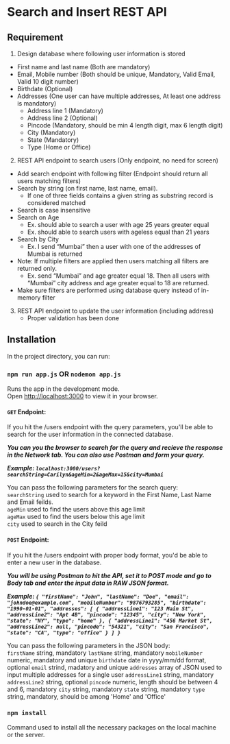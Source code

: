 # Search and Insert REST API

## Requirement

1. Design database where following user information is stored
- First name and last name (Both are mandatory)
- Email, Mobile number (Both should be unique, Mandatory, Valid Email, Valid 10 digit number)
- Birthdate (Optional)
- Addresses (One user can have multiple addresses, At least one address is mandatory)
    - Address line 1 (Mandatory)
    - Address line 2 (Optional)
    - Pincode (Mandatory, should be min 4 length digit, max 6 length digit)
    - City (Mandatory)
    - State (Mandatory)
    - Type (Home or Office)

2. REST API endpoint to search users (Only endpoint, no need for screen)
- Add search endpoint with following filter (Endpoint should return all users matching filters)
- Search by string (on first name, last name, email).
    - If one of three fields contains a given string as substring record is considered matched
- Search is case insensitive
- Search on Age
    - Ex. should able to search a user with age 25 years greater equal
    - Ex. should able to search users with ageless equal than 21 years
- Search by City
    - Ex. I send “Mumbai” then a user with one of the addresses of Mumbai is returned
- Note: If multiple filters are applied then users matching all filters are returned only.
    - Ex. send “Mumbai” and age greater equal 18. Then all users with “Mumbai” city address and age greater equal to 18 are returned.
- Make sure filters are performed using database query instead of in-memory filter
3. REST API endpoint to update the user information (including address)
    - Proper validation has been done

## Installation

In the project directory, you can run:

### `npm run app.js` OR `nodemon app.js`

Runs the app in the development mode.\
Open [http://localhost:3000](http://localhost:3000) to view it in your browser.

#### `GET` Endpoint:
If you hit the /users endpoint with the query parameters, you'll be able to search for the user information in the connected database. 

***You can you the browser to search for the query and recieve the response in the Network tab. You can also use Postman and form your query.***

***Example:
`localhost:3000/users?searchString=Carilyn&ageMin=2&ageMax=15&city=Mumbai`***

You can pass the following parameters for the search query:\
`searchString` used to search for a keyword in the First Name, Last Name and Email feilds.\
`ageMin` used to find the users above this age limit\
`ageMax` used to find the users below this age limit\
`city` used to search in the City feild

#### `POST` Endpoint:

If you hit the /users endpoint with proper body format, you'd be able to enter a new user in the database.

***You will be using Postman to hit the API, set it to POST mode and go to Body tab and enter the input data in RAW JSON format.***

***Example: 
`{
    "firstName": "John",
    "lastName": "Doe",
    "email": "johndoe@example.com",
    "mobileNumber": "9876793285",
    "birthdate": "1990-01-01",
    "addresses": [
        {
            "addressLine1": "123 Main St",
            "addressLine2": "Apt 4B",
            "pincode": "12345",
            "city": "New York",
            "state": "NY",
            "type": "home"
        },
        {
            "addressLine1": "456 Market St",
            "addressLine2": null,
            "pincode": "54321",
            "city": "San Francisco",
            "state": "CA",
            "type": "office"
        }
    ]
}`***

You can pass the following parameters in the JSON body:\
`firstName` string, mandatory
`lastName` string, mandatory
`mobileNumber` numeric, mandatory and unique
`birthdate` date in yyyy/mm/dd format, optional
`email` strind, madatory and unique
`addresses` array of JSON used to input multiple addresses for a single user
`addressLine1` string, mandatory
`addressLine2` string, optional
`pincode` numeric, length should be between 4 and 6, mandatory
`city` string, mandatory
`state` string, mandatory
`type` string, mandatory, should be among 'Home' and 'Office'

### `npm install`

Command used to install all the necessary packages on the local machine or the server.